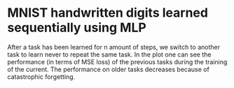 # MNIST handwritten digits learned sequentially using MLP

After a task has been learned for n amount of steps, we switch to another task to learn never to repeat the same task.
In the plot one can see the performance (in terms of MSE loss) of the previous tasks during the training of the current.
The performance on older tasks decreases because of catastrophic forgetting.
